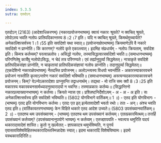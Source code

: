 ```yaml
---
index: 5.3.5
sutra: एतदोऽन्

---
```

 एतदोऽन् (2163) (आदेशाधिकरणम्) (नकारप्रयोजनभाष्यम्) क्वायं नकारः श्रूयते? न क्वचित् श्रूयते, लोपोऽस्य भवति नलोपः प्रातिपदिकान्तस्य 8।2।7 इति। यदि न क्वचित् श्रूयते, किमर्थमुच्चार्यते? अनेकाल्शित्सर्वस्य 1।1।55 इति सर्वादेशो यथा स्यात्॥ (प्रयोजनाक्षेपभाष्यम्) क्रियमाणेऽपि वै नकारे सर्वादेशो न प्राप्नोति। किं कारणम्? नलोपे कृते एकाल्त्वात्। इदमिह संप्रधार्यम् - नलोपः क्रियताम्, सर्वादेश इति। किमत्र कर्तव्यम्? परत्वान्नलोपः। असिद्धो नलोपः, तस्यासिद्धत्वात्सर्वादेशो भवति॥ (समाधानभाष्यम्) परिगणितेषु कार्येषु नलोपोऽसिद्धः, न चेदं तत्र परिगण्यते। एवं तर्ह्यानुपूर्व्या सिद्धमेतत्। नात्राकृते सर्वादेशे प्रातिपदिकसंज्ञा प्राप्नोति, न चाकृतायां प्रातिपदिकसंज्ञायां नलोपः प्राप्नोति। तदानुपूर्व्या सिद्धमेतत्॥ (एकदेशिनो नकाराक्षेपभाष्यम्) नैतदस्ति प्रयोजनम्। अलोऽन्त्यस्य विधयो भवन्तीति - अकारस्याकारवचने प्रयोजनं नास्तीति कृत्वाऽन्तरेण नकारं सर्वादेशो भविष्यति॥ (समाधानभाष्यम्) अस्त्यन्यदकारस्याकारवचने प्रयोजनम्। किम्? येऽन्येऽकारादेशाः प्राप्नुवन्ति तद्वाधनार्थम्। तद्यथा - मो राजि समः क्वौ 8।3।25 इति मकारस्य मकारवचनसार्मथ्यादनुस्वारादयो न भवन्ति। तस्मान्नकारः कर्तव्यः॥ (सिद्धान्तिनो नकारप्रत्याख्यानभाष्यम्) न कर्तव्यः। क्रियते न्यास एव। प्रश्लिष्टनिर्देशोऽयम् - अ - अ - अ इति। सः अनेकाल्शित्सर्वस्य इति सर्वादेशो भविष्यति॥ (5802 योगविभागे वार्तिकम्॥ 1 ॥) - एतद इति योगविभागः - (भाष्यम्) एतद इति योगविभागः कर्तव्यः। एतदः एत इत् इत्येतावादेशौ भवतो रथोः। ततः - अन्। अंश्च भवति एतद इति॥ (वार्तिकावतरणभाष्यम्) केन विहिते थकारे एतद आदेश उच्यते॥ (5803 उपसंख्यानवार्तिकम्॥ 2 ॥) - एतदश्च थम उपसंख्यानम् - (भाष्यम्) एतदश्च थम उपसंख्यानं कर्तव्यम्। एतत्प्रकारमित्थम्॥ तत्तर्हि उपसंख्यानं कर्तव्यम्? (उपसंख्यानानुपयोगे भाष्यम्) न कर्तव्यम्। एतज्ज्ञापयति - भवत्यत्र थमुरिति यदयं थकारादावादेशं शास्ति। कुतो नु खल्वेतत् - ज्ञापकादत्र थमुर्भविष्यति, न पुनर्य एवासावविशेषविहितस्थकारादिस्तस्मिन्नादेशः स्यात्। इदमा थकारादिं विशेषयिष्यामः। इदमो यस्थकारादिरिति॥ 